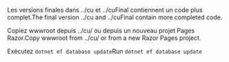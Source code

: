<span data-ttu-id="a6c6a-101">Les versions finales dans ../cu et ../cuFinal contiennent un code plus complet.</span><span class="sxs-lookup"><span data-stu-id="a6c6a-101">The final version ../cu and ../cuFinal contain more completed code.</span></span>

<span data-ttu-id="a6c6a-102">Copiez wwwroot depuis ../cu/ ou depuis un nouveau projet Pages Razor.</span><span class="sxs-lookup"><span data-stu-id="a6c6a-102">Copy wwwroot from ../cu/ or from a new Razor Pages project.</span></span>

<span data-ttu-id="a6c6a-103">Exécutez `dotnet ef database update`</span><span class="sxs-lookup"><span data-stu-id="a6c6a-103">Run `dotnet ef database update`</span></span>
